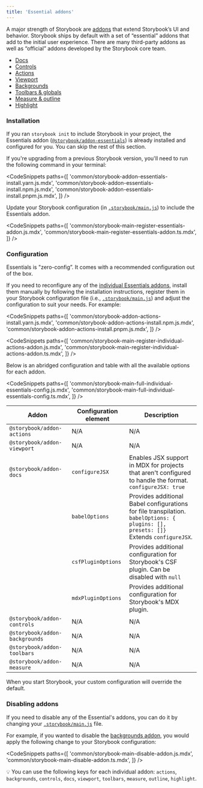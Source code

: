 ```yaml
---
title: 'Essential addons'
---
```


A major strength of Storybook are [addons](https://storybook.js.org/addons) that extend Storybook’s UI and behavior. Storybook ships by default with a set of “essential” addons that add to the initial user experience. There are many third-party addons as well as “official” addons developed by the Storybook core team.

- [Docs](../writing-docs/introduction.md)
- [Controls](./controls.md)
- [Actions](./actions.md)
- [Viewport](./viewport.md)
- [Backgrounds](./backgrounds.md)
- [Toolbars & globals](./toolbars-and-globals.md)
- [Measure & outline](./measure-and-outline.md)
- [Highlight](./highlight.md)

### Installation

If you ran `storybook init` to include Storybook in your project, the Essentials addon ([`@storybook/addon-essentials`](https://storybook.js.org/addons/tag/essentials)) is already installed and configured for you. You can skip the rest of this section.

If you're upgrading from a previous Storybook version, you'll need to run the following command in your terminal:

<!-- prettier-ignore-start -->

<CodeSnippets
  paths={[
    'common/storybook-addon-essentials-install.yarn.js.mdx',
    'common/storybook-addon-essentials-install.npm.js.mdx',
    'common/storybook-addon-essentials-install.pnpm.js.mdx',
  ]}
/>

<!-- prettier-ignore-end -->

Update your Storybook configuration (in [`.storybook/main.js`](../configure/overview.md#configure-story-rendering)) to include the Essentials addon.

<!-- prettier-ignore-start -->

<CodeSnippets
  paths={[
    'common/storybook-main-register-essentials-addon.js.mdx',
    'common/storybook-main-register-essentials-addon.ts.mdx',
  ]}
/>

<!-- prettier-ignore-end -->

### Configuration

Essentials is "zero-config”. It comes with a recommended configuration out of the box.

If you need to reconfigure any of the [individual Essentials addons](https://storybook.js.org/addons/tag/essentials), install them manually by following the installation instructions, register them in your Storybook configuration file (i.e., [`.storybook/main.js`](../configure/overview.md#configure-story-rendering)) and adjust the configuration to suit your needs. For example:

<!-- prettier-ignore-start -->

<CodeSnippets
  paths={[
    'common/storybook-addon-actions-install.yarn.js.mdx',
    'common/storybook-addon-actions-install.npm.js.mdx',
    'common/storybook-addon-actions-install.pnpm.js.mdx',
  ]}
/>

<!-- prettier-ignore-end -->

<!-- prettier-ignore-start -->

<CodeSnippets
  paths={[
    'common/storybook-main-register-individual-actions-addon.js.mdx',
    'common/storybook-main-register-individual-actions-addon.ts.mdx',
  ]}
/>

<!-- prettier-ignore-end -->

Below is an abridged configuration and table with all the available options for each addon.

<!-- prettier-ignore-start -->

<CodeSnippets
  paths={[
    'common/storybook-main-full-individual-essentials-config.js.mdx',
    'common/storybook-main-full-individual-essentials-config.ts.mdx',
  ]}
/>

<!-- prettier-ignore-end -->

| Addon                          | Configuration element | Description                                                                                                                                      |
| ------------------------------ | --------------------- | ------------------------------------------------------------------------------------------------------------------------------------------------ |
| `@storybook/addon-actions`     | N/A                   | N/A                                                                                                                                              |
| `@storybook/addon-viewport`    | N/A                   | N/A                                                                                                                                              |
| `@storybook/addon-docs`        | `configureJSX`        | Enables JSX support in MDX for projects that aren't configured to handle the format. <br/> `configureJSX: true`                                  |
|                                | `babelOptions`        | Provides additional Babel configurations for file transpilation. <br/> `babelOptions: { plugins: [], presets: []}` <br/> Extends `configureJSX`. |
|                                | `csfPluginOptions`    | Provides additional configuration for Storybook's CSF plugin. Can be disabled with `null`                                                        |
|                                | `mdxPluginOptions`    | Provides additional configuration for Storybook's MDX plugin.                                                                                    |
| `@storybook/addon-controls`    | N/A                   | N/A                                                                                                                                              |
| `@storybook/addon-backgrounds` | N/A                   | N/A                                                                                                                                              |
| `@storybook/addon-toolbars`    | N/A                   | N/A                                                                                                                                              |
| `@storybook/addon-measure`     | N/A                   | N/A                                                                                                                                              |

When you start Storybook, your custom configuration will override the default.

### Disabling addons

If you need to disable any of the Essential's addons, you can do it by changing your [`.storybook/main.js`](../configure/overview.md#configure-story-rendering) file.

For example, if you wanted to disable the [backgrounds addon](./backgrounds.md), you would apply the following change to your Storybook configuration:

<!-- prettier-ignore-start -->

<CodeSnippets
  paths={[
    'common/storybook-main-disable-addon.js.mdx',
    'common/storybook-main-disable-addon.ts.mdx',
  ]}
/>

<!-- prettier-ignore-end -->

<div class="aside">

💡 You can use the following keys for each individual addon: `actions`, `backgrounds`, `controls`, `docs`, `viewport`, `toolbars`, `measure`, `outline`, `highlight`.

</div>
